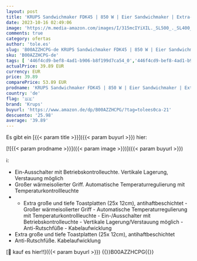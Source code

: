 ```yaml
---
layout: post
title: 'KRUPS Sandwichmaker FDK45 | 850 W | Eier Sandwichmaker | Extra-Breite Platten | Vorheiz- Und Temperaturkontrollleuchten | Praktischer Griff | Antihaftversiegelung | Einfaches Verstauen'
date: 2023-10-16 02:49:06
image: 'https://m.media-amazon.com/images/I/315mcIYiXIL._SL500_._SL400_.jpg'
comments: true
category: ofertas
author: 'tole.es'
slug: 'B00AZZHCPG-de KRUPS Sandwichmaker FDK45 | 850 W | Eier Sandwichmaker |...'
sku: 'B00AZZHCPG-de'
tags: [ '446f4cd9-bef8-4ad1-b906-b8f199d7ca54_0','446f4cd9-bef8-4ad1-b906-b8f199d7ca54_4101','446f4cd9-bef8-4ad1-b906-b8f199d7ca54_8801','Alles für die Studentenbude aus Küche, Haushalt & Wohnen','Arborist Merchandising Root','Custom Stores','Elektrische Küchengeräte','Kleine & große Küchenhelfer','Küche, Haushalt & Wohnen','KüchengeräteTefal','Sandwichtoaster','Self Service','Special Features Stores','Toaster','ecd6b764-60e6-4ae4-8c3f-827e5598fb2e_0','ecd6b764-60e6-4ae4-8c3f-827e5598fb2e_1101','krups','🇩🇪', ]
actualPrice: 39.89 EUR
currency: EUR
price: 39.89
comparePrice: 53.89 EUR
prodname: 'KRUPS Sandwichmaker FDK45 | 850 W | Eier Sandwichmaker | Extra-Breite Platten | Vorheiz- Und Temperaturkontrollleuchten | Praktischer Griff | Antihaftversiegelung | Einfaches Verstauen'
country: 'de'
flag: '🇩🇪'
brand: 'Krups'
buyurl: 'https://www.amazon.de/dp/B00AZZHCPG/?tag=tolees0ca-21'
descuento: '25.98'
average: '39.89'
---
```


Es gibt ein [{{< param title >}}]({{< param buyurl >}}) hier:

[![{{< param prodname >}}]({{< param image >}})]({{< param buyurl >}})

ℹ️:

- Ein-Ausschalter mit Betriebskontrolleuchte. Vertikale Lagerung, Verstauung möglich
- Großer wärmeisolierter Griff. Automatische Temperaturregulierung mit Temperaturkontrollleuchte
- - Extra große und tiefe Toastplatten (25x 12cm), antihaftbeschichtet - Großer wärmeisolierter Griff - Automatische Temperaturregulierung mit Temperaturkontrollleuchte - Ein-/Ausschalter mit Betriebskontrolleuchte - Vertikale Lagerung/Verstauung möglich - Anti-Rutschfüße - Kabelaufwicklung
- Extra große und tiefe Toastplatten (25x 12cm), antihaftbeschichtet
- Anti-Rutschfüße. Kabelaufwicklung

[🛒 kauf es hier!!]({{< param buyurl >}})
{{<world>}}B00AZZHCPG{{</world>}}
